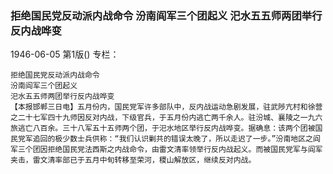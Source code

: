 ### 拒绝国民党反动派内战命令  汾南阎军三个团起义  汜水五五师两团举行反内战哗变

1946-06-05
第1版()
专栏：

    拒绝国民党反动派内战命令
    汾南阎军三个团起义
    汜水五五师两团举行反内战哗变
    【本报邯郸三日电】五月份内，国民党军许多部队中，反内战运动急剧发展，驻武陟亢村和徐营之二十七军四十九师因反对内战，下级官兵，于五月份内逃亡两千余人。驻汾城、襄陵之一九六旅逃亡八百余。三十八军五十五师两个团，于汜水地区举行反内战哗变。据确息：该两个团被国民党军追回的极少数士兵供称：“我们认识剿共的错误太晚了，所以走迟了一步。”汾南地区之阎军三个团因拒绝国民党法西斯之内战命令，由雷文清率领举行反内战起义。而被国民党军与阎军夹击，雷文清率部已于五月中旬转移至荣河，稷山解放区，继续反对内战。
